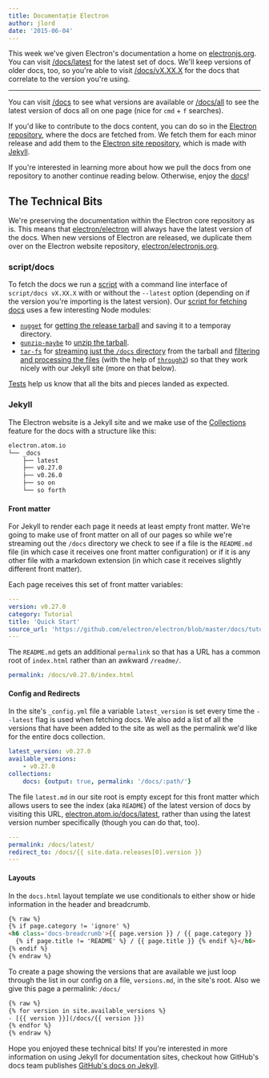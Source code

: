 ```yaml
---
title: Documentație Electron
author: jlord
date: '2015-06-04'
---
```


This week we've given Electron's documentation a home on [electronjs.org](https://electronjs.org). You can visit [/docs/latest](https://electronjs.org/docs/latest) for the latest set of docs. We'll keep versions of older docs, too, so you're able to visit [/docs/vX.XX.X](https://electronjs.org/docs/v0.26.0) for the docs that correlate to the version you're using.

---

You can visit [/docs](https://electronjs.org/docs) to see what versions are available or [/docs/all](https://electronjs.org/docs/all) to see the latest version of docs all on one page (nice for `cmd` + `f` searches).

If you'd like to contribute to the docs content, you can do so in the [Electron repository](https://github.com/electron/electron/tree/master/docs), where the docs are fetched from. We fetch them for each minor release and add them to the [Electron site repository](http://github.com/electron/electronjs.org), which is made with [Jekyll](http://jekyllrb.com).

If you're interested in learning more about how we pull the docs from one repository to another continue reading below. Otherwise, enjoy the [docs](https://electronjs.org/latest)!

## The Technical Bits

We're preserving the documentation within the Electron core repository as is. This means that [electron/electron](http://github.com/electron/electron) will always have the latest version of the docs. When new versions of Electron are released, we duplicate them over on the Electron website repository, [electron/electronjs.org](http://github.com/electron/electronjs.org).

### script/docs

To fetch the docs we run a [script](https://github.com/electron/electronjs.org/blob/0205b5ab26c96a95121bc564c5824f92108677e0/script/docs) with a command line interface of `script/docs vX.XX.X` with or without the `--latest` option (depending on if the version you're importing is the latest version). Our [script for fetching docs](https://github.com/electron/electronjs.org/blob/0205b5ab26c96a95121bc564c5824f92108677e0/lib/fetch-docs.js) uses a few interesting Node modules:

- [`nugget`](http://npmjs.com/nugget) for [getting the release tarball](https://github.com/electron/electronjs.org/blob/0205b5ab26c96a95121bc564c5824f92108677e0/lib/fetch-docs.js#L40-L43) and saving it to a temporay directory.
- [`gunzip-maybe`](http://npmsjs.com/gunzip-maybe) to [unzip the tarball](https://github.com/electron/electronjs.org/blob/0205b5ab26c96a95121bc564c5824f92108677e0/lib/fetch-docs.js#L95).
- [`tar-fs`](http://npmjs.com/tar-fs) for [streaming just the `/docs` directory](https://github.com/electron/electronjs.org/blob/0205b5ab26c96a95121bc564c5824f92108677e0/lib/fetch-docs.js#L63-L65) from the tarball and [filtering and processing the files](https://github.com/electron/electronjs.org/blob/0205b5ab26c96a95121bc564c5824f92108677e0/lib/fetch-docs.js#L68-L78) (with the help of [`through2`](http://npmjs.com/through2)) so that they work nicely with our Jekyll site (more on that below).

[Tests](https://github.com/electron/electronjs.org/tree/gh-pages/spec) help us know that all the bits and pieces landed as expected.

### Jekyll

The Electron website is a Jekyll site and we make use of the [Collections](http://jekyllrb.com/docs/collections/) feature for the docs with a structure like this:

```bash
electron.atom.io
└── _docs
    ├── latest
    ├── v0.27.0
    ├── v0.26.0
    ├── so on
    └── so forth
```

#### Front matter

For Jekyll to render each page it needs at least empty front matter. We're going to make use of front matter on all of our pages so while we're streaming out the `/docs` directory we check to see if a file is the `README.md` file (in which case it receives one front matter configuration) or if it is any other file with a markdown extension (in which case it receives slightly different front matter).

Each page receives this set of front matter variables:

```yaml
---
version: v0.27.0
category: Tutorial
title: 'Quick Start'
source_url: 'https://github.com/electron/electron/blob/master/docs/tutorial/quick-start.md'
---
```

The `README.md` gets an additional `permalink` so that has a URL has a common root of `index.html` rather than an awkward `/readme/`.

```yaml
permalink: /docs/v0.27.0/index.html
```

#### Config and Redirects

In the site's `_config.yml` file a variable `latest_version` is set every time the `--latest` flag is used when fetching docs. We also add a list of all the versions that have been added to the site as well as the permalink we'd like for the entire docs collection.

```yaml
latest_version: v0.27.0
available_versions:
    - v0.27.0
collections:
    docs: {output: true, permalink: '/docs/:path/'}
```

The file `latest.md` in our site root is empty except for this front matter which allows users to see the index (aka `README`) of the latest version of docs by visiting this URL, [electron.atom.io/docs/latest](https://electronjs.org/docs/latest), rather than using the latest version number specifically (though you can do that, too).

```yaml
---
permalink: /docs/latest/
redirect_to: /docs/{{ site.data.releases[0].version }}
---
```

#### Layouts

In the `docs.html` layout template we use conditionals to either show or hide information in the header and breadcrumb.

```html
{% raw %}
{% if page.category != 'ignore' %}
<h6 class='docs-breadcrumb'>{{ page.version }} / {{ page.category }}
  {% if page.title != 'README' %} / {{ page.title }} {% endif %}</h6>
{% endif %}
{% endraw %}
```

To create a page showing the versions that are available we just loop through the list in our config on a file, `versions.md`, in the site's root. Also we give this page a permalink: `/docs/`

```html
{% raw %}
{% for version in site.available_versions %}
- [{{ version }}](/docs/{{ version }})
{% endfor %}
{% endraw %}
```

Hope you enjoyed these technical bits! If you're interested in more information on using Jekyll for documentation sites, checkout how GitHub's docs team publishes [GitHub's docs on Jekyll](https://github.com/blog/1939-how-github-uses-github-to-document-github).

